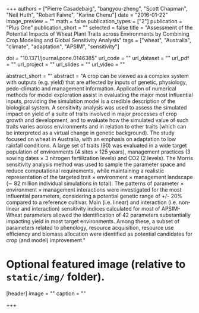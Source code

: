 +++
authors = ["Pierre Casadebaig", "bangyou-zheng", "Scott Chapman", "Neil Huth", "Robert Faivre", "Karine Chenu"]
date = "2016-01-22"
image_preview = ""
math = false
publication_types = ["2"]
publication = "Plus One"
publication_short = ""
selected = false
title = "Assessment of the Potential Impacts of Wheat Plant Traits across Environments by Combining Crop Modeling and Global Sensitivity Analysis"
tags = ["wheat", "Australia", "climate", "adaptation", "APSIM", "sensitivity"]

doi = "10.1371/journal.pone.0146385"
url_code = ""
url_dataset = ""
url_pdf = ""
url_project = ""
url_slides = ""
url_video = ""

abstract_short = ""
abstract = "A crop can be viewed as a complex system with outputs (e.g. yield) that are affected by inputs of genetic, physiology, pedo-climatic and management information. Application of numerical methods for model exploration assist in evaluating the major most influential inputs, providing the simulation model is a credible description of the biological system. A sensitivity analysis was used to assess the simulated impact on yield of a suite of traits involved in major processes of crop growth and development, and to evaluate how the simulated value of such traits varies across environments and in relation to other traits (which can be interpreted as a virtual change in genetic background). The study focused on wheat in Australia, with an emphasis on adaptation to low rainfall conditions. A large set of traits (90) was evaluated in a wide target population of environments (4 sites × 125 years), management practices (3 sowing dates × 3 nitrogen fertilization levels) and CO2 (2 levels). The Morris sensitivity analysis method was used to sample the parameter space and reduce computational requirements, while maintaining a realistic representation of the targeted trait × environment × management landscape (∼ 82 million individual simulations in total). The patterns of parameter × environment × management interactions were investigated for the most influential parameters, considering a potential genetic range of +/- 20% compared to a reference cultivar. Main (i.e. linear) and interaction (i.e. non-linear and interaction) sensitivity indices calculated for most of APSIM-Wheat parameters allowed the identification of 42 parameters substantially impacting yield in most target environments. Among these, a subset of parameters related to phenology, resource acquisition, resource use efficiency and biomass allocation were identified as potential candidates for crop (and model) improvement."


# Optional featured image (relative to `static/img/` folder).
[header]
image = ""
caption = ""

+++
